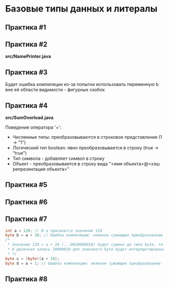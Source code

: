 # Базовые типы данных и литералы

## Практика #1

## Практика #2

**src/NamePrinter.java**

## Практика #3
Будет ошибка компиляции из-за попытки использовать переменную b вне её области видимости - фигурных скобок

## Практика #4

**src/SumOverload.java**   

Поведение оператора '+':
- Численные типы: преобразовываются в строковое представление (1 -> "1")
- Логический тип boolean: явно преобразовывается в строку (true -> "true")  
- Тип символа - добавляет символ в строку
- Объект - преобразовывается в строку вида "<имя объекта>@<хэш репрезентация объекта>"

## Практика #5

## Практика #6

## Практика #7

```java
int a = 120; // В a присвоится значение 120
byte b = a + 10; // Ошибка компиляции: неявное сужающее преобразование типа
/* 
 * Значение 130 = a + 10 (...0010000010) будет сужено до типа byte, то есть обрезано до 8 бит (10000010)
 * А двоичная запись 10000010 для знакового byte будет интерпретирована как число -126 -- это и будет значение, которое присвоится в c
 * */
byte c = (byte)(a + 10);
byte d = a + 1; // Ошибка компиляции: неявное сужающее преобразование типа
```

## Практика #8